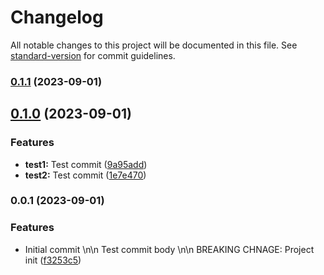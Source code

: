 # Changelog

All notable changes to this project will be documented in this file. See [standard-version](https://github.com/conventional-changelog/standard-version) for commit guidelines.

### [0.1.1](https://github.com/danijelmartinek/changelog-test/compare/v0.1.0...v0.1.1) (2023-09-01)

## [0.1.0](https://github.com/danijelmartinek/changelog-test/compare/v0.0.1...v0.1.0) (2023-09-01)


### Features

* **test1:** Test commit ([9a95add](https://github.com/danijelmartinek/changelog-test/commits9a95add1c6a8b07316029c9764d5113831518a27))
* **test2:** Test commit ([1e7e470](https://github.com/danijelmartinek/changelog-test/commits1e7e470e3222c10d44f8db72114b334a808e4115))

### 0.0.1 (2023-09-01)


### Features

* Initial commit \n\n Test commit body \n\n BREAKING CHNAGE: Project init ([f3253c5](https://github.com/danijelmartinek/changelog-test/commitsf3253c56972690ec2d0a9c5e0b3e08ca31155322))
